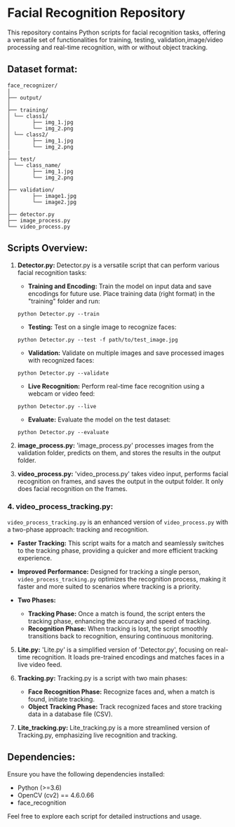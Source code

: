 # Facial Recognition Repository

This repository contains Python scripts for facial recognition tasks, offering a versatile set of functionalities for training, testing, validation,image/video processing and real-time recognition, with or without object tracking.

## Dataset format:

```
face_recognizer/
│
├── output/
│
├── training/
│ └── class1/
│       ├── img_1.jpg
│       └── img_2.png
│ └── class2/
│       ├── img_1.jpg
│       └── img_2.png
|
├── test/
│ └── class_name/
│       ├── img_1.jpg
│       └── img_2.png
│
├── validation/
│       ├── image1.jpg
│       └── image2.jpg
│
├── detector.py
├── image_process.py
└── video_process.py
```

## Scripts Overview:

1. **Detector.py:**
   Detector.py is a versatile script that can perform various facial recognition tasks:

   - **Training and Encoding:** Train the model on input data and save encodings for future use. Place training data (right format) in the "training" folder and run:

   ```
   python Detector.py --train
   ```

   - **Testing:** Test on a single image to recognize faces:

   ```
   python Detector.py --test -f path/to/test_image.jpg
   ```

   - **Validation:** Validate on multiple images and save processed images with recognized faces:

   ```
   python Detector.py --validate
   ```

   - **Live Recognition:** Perform real-time face recognition using a webcam or video feed:

   ```
   python Detector.py --live
   ```

   - **Evaluate:** Evaluate the model on the test dataset:

   ```
   python Detector.py --evaluate
   ```

2. **image_process.py:**
   'image_process.py' processes images from the validation folder, predicts on them, and stores the results in the output folder.

3. **video_process.py:**
   'video_process.py' takes video input, performs facial recognition on frames, and saves the output in the output folder. It only does facial recognition on the frames.

### 4. video_process_tracking.py:

`video_process_tracking.py` is an enhanced version of `video_process.py` with a two-phase approach: tracking and recognition.

- **Faster Tracking:**
  This script waits for a match and seamlessly switches to the tracking phase, providing a quicker and more efficient tracking experience.

- **Improved Performance:**
  Designed for tracking a single person, `video_process_tracking.py` optimizes the recognition process, making it faster and more suited to scenarios where tracking is a priority.

- **Two Phases:**
  - **Tracking Phase:** Once a match is found, the script enters the tracking phase, enhancing the accuracy and speed of tracking.
  - **Recognition Phase:** When tracking is lost, the script smoothly transitions back to recognition, ensuring continuous monitoring.

5. **Lite.py:**
   'Lite.py' is a simplified version of 'Detector.py', focusing on real-time recognition. It loads pre-trained encodings and matches faces in a live video feed.

6. **Tracking.py:**
   Tracking.py is a script with two main phases:

   - **Face Recognition Phase:** Recognize faces and, when a match is found, initiate tracking.
   - **Object Tracking Phase:** Track recognized faces and store tracking data in a database file (CSV).

7. **Lite_tracking.py:**
   Lite_tracking.py is a more streamlined version of Tracking.py, emphasizing live recognition and tracking.

## Dependencies:

Ensure you have the following dependencies installed:

- Python (>=3.6)
- OpenCV (cv2) == 4.6.0.66
- face_recognition

Feel free to explore each script for detailed instructions and usage.
